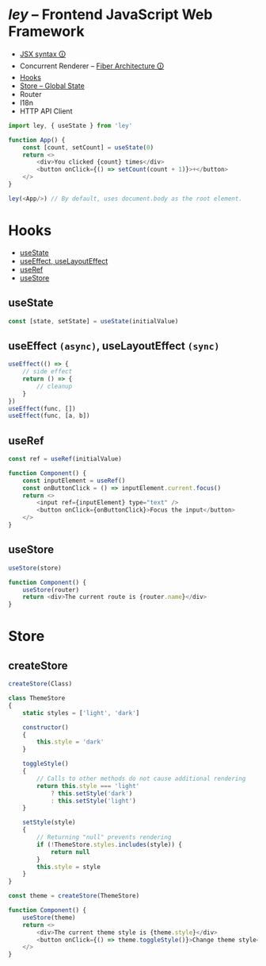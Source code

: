 # _ley_ – Frontend JavaScript Web Framework

* [JSX syntax &#x1F6C8;](https://github.com/facebook/jsx)
* Concurrent Renderer – [Fiber Architecture &#x1F6C8;](https://github.com/acdlite/react-fiber-architecture)
* [Hooks](#hooks)
* [Store – Global State](#store)
* Router
* I18n
* HTTP API Client

```javascript
import ley, { useState } from 'ley'

function App() {
    const [count, setCount] = useState(0)
    return <>
        <div>You clicked {count} times</div>
        <button onClick={() => setCount(count + 1)}>+</button>
    </>
}

ley(<App/>) // By default, uses document.body as the root element.
```

# Hooks
* [useState](#usestate)
* [useEffect, useLayoutEffect](#useEffect)
* [useRef](#useref)
* [useStore](#usestore)

## useState
```javascript
const [state, setState] = useState(initialValue)
```

## <a id='useEffect'></a> useEffect  `(async)`, useLayoutEffect `(sync)`
```javascript
useEffect(() => {
    // side effect
    return () => {
        // cleanup
    }
})
useEffect(func, [])
useEffect(func, [a, b])
```

## useRef
```javascript
const ref = useRef(initialValue)
```
```javascript
function Component() {
    const inputElement = useRef()
    const onButtonClick = () => inputElement.current.focus()
    return <>
        <input ref={inputElement} type="text" />
        <button onClick={onButtonClick}>Focus the input</button>
    </>
}
```

## useStore
```javascript
useStore(store)
```
```javascript
function Component() {
    useStore(router)
    return <div>The current route is {router.name}</div>
}
```

# Store
## createStore
```javascript
createStore(Class)
```
```javascript
class ThemeStore
{
    static styles = ['light', 'dark']

    constructor()
    {
        this.style = 'dark'
    }

    toggleStyle()
    {   
        // Calls to other methods do not cause additional rendering
        return this.style === 'light'
            ? this.setStyle('dark')
            : this.setStyle('light')
    }

    setStyle(style)
    {
        // Returning "null" prevents rendering
        if (!ThemeStore.styles.includes(style)) {
            return null
        }
        this.style = style
    }
}

const theme = createStore(ThemeStore)

function Component() {
    useStore(theme)
    return <>
        <div>The current theme style is {theme.style}</div>
        <button onClick={() => theme.toggleStyle()}>Change theme style</button>
    </>
}
```
